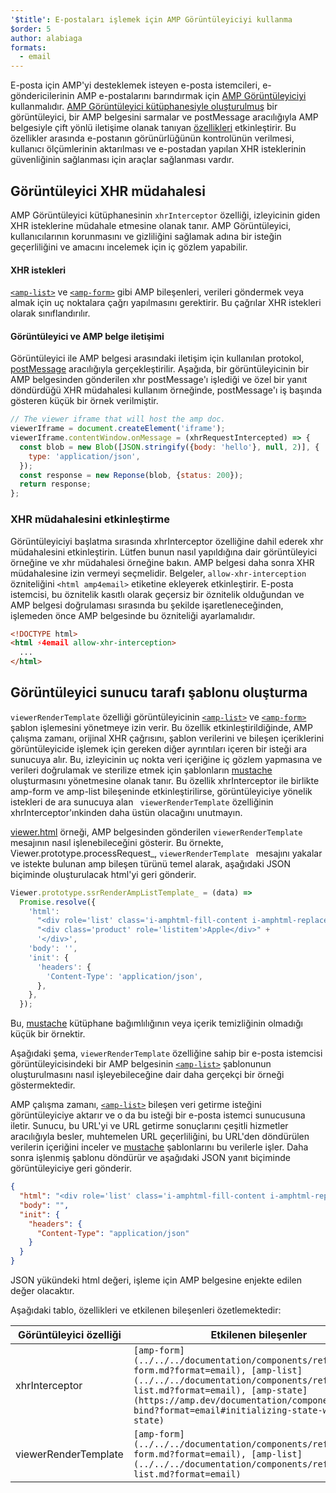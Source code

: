 ```yaml
---
'$title': E-postaları işlemek için AMP Görüntüleyiciyi kullanma
$order: 5
author: alabiaga
formats:
  - email
---
```


E-posta için AMP'yi desteklemek isteyen e-posta istemcileri, e-göndericilerinin AMP e-postalarını barındırmak için [AMP Görüntüleyiciyi](https://github.com/ampproject/amphtml/blob/main/extensions/amp-viewer-integration/integrating-viewer-with-amp-doc-guide.md) kullanmalıdır. [AMP Görüntüleyici kütüphanesiyle oluşturulmuş](https://github.com/ampproject/amphtml/tree/master/extensions/amp-viewer-integration) bir görüntüleyici, bir AMP belgesini sarmalar ve postMessage aracılığıyla AMP belgesiyle çift yönlü iletişime olanak tanıyan [özellikleri](https://github.com/ampproject/amphtml/blob/main/extensions/amp-viewer-integration/CAPABILITIES.md) etkinleştirir. Bu özellikler arasında e-postanın görünürlüğünün kontrolünün verilmesi, kullanıcı ölçümlerinin aktarılması ve e-postadan yapılan XHR isteklerinin güvenliğinin sağlanması için araçlar sağlanması vardır.

## Görüntüleyici XHR müdahalesi

AMP Görüntüleyici kütüphanesinin `xhrInterceptor` özelliği, izleyicinin giden XHR isteklerine müdahale etmesine olanak tanır. AMP Görüntüleyici, kullanıcılarının korunmasını ve gizliliğini sağlamak adına bir isteğin geçerliliğini ve amacını incelemek için iç gözlem yapabilir.

#### XHR istekleri

[`<amp-list>`](../../../documentation/components/reference/amp-list.md?format=email) ve [`<amp-form>`](../../../documentation/components/reference/amp-form.md?format=email) gibi AMP bileşenleri, verileri göndermek veya almak için uç noktalara çağrı yapılmasını gerektirir. Bu çağrılar XHR istekleri olarak sınıflandırılır.

#### Görüntüleyici ve AMP belge iletişimi

Görüntüleyici ile AMP belgesi arasındaki iletişim için kullanılan protokol, [postMessage](https://developer.mozilla.org/en-US/docs/Web/API/Window/postMessage) aracılığıyla gerçekleştirilir. Aşağıda, bir görüntüleyicinin bir AMP belgesinden gönderilen xhr postMessage'ı işlediği ve özel bir yanıt döndürdüğü XHR müdahalesi kullanım örneğinde, postMessage'ı iş başında gösteren küçük bir örnek verilmiştir.

```js
// The viewer iframe that will host the amp doc.
viewerIframe = document.createElement('iframe');
viewerIframe.contentWindow.onMessage = (xhrRequestIntercepted) => {
  const blob = new Blob([JSON.stringify({body: 'hello'}, null, 2)], {
    type: 'application/json',
  });
  const response = new Reponse(blob, {status: 200});
  return response;
};
```

### XHR müdahalesini etkinleştirme

Görüntüleyiciyi başlatma sırasında xhrInterceptor özelliğine dahil ederek xhr müdahalesini etkinleştirin. Lütfen bunun nasıl yapıldığına dair görüntüleyici örneğine ve xhr müdahalesi örneğine bakın. AMP belgesi daha sonra XHR müdahalesine izin vermeyi seçmelidir. Belgeler, `allow-xhr-interception` özniteliğini `<html amp4email>` etiketine ekleyerek etkinleştirir. E-posta istemcisi, bu öznitelik kasıtlı olarak geçersiz bir öznitelik olduğundan ve AMP belgesi doğrulaması sırasında bu şekilde işaretleneceğinden, işlemeden önce AMP belgesinde bu özniteliği ayarlamalıdır.

```html
<!DOCTYPE html>
<html ⚡4email allow-xhr-interception>
  ...
</html>
```

## Görüntüleyici sunucu tarafı şablonu oluşturma

`viewerRenderTemplate` özelliği görüntüleyicinin [`<amp-list>`](../../../documentation/components/reference/amp-list.md?format=email) ve [`<amp-form>`](../../../documentation/components/reference/amp-form.md?format=email) şablon işlemesini yönetmeye izin verir. Bu özellik etkinleştirildiğinde, AMP çalışma zamanı, orijinal XHR çağrısını, şablon verilerini ve bileşen içeriklerini görüntüleyicide işlemek için gereken diğer ayrıntıları içeren bir isteği ara sunucuya alır. Bu, izleyicinin uç nokta veri içeriğine iç gözlem yapmasına ve verileri doğrulamak ve sterilize etmek için şablonların [mustache](https://mustache.github.io/) oluşturmasını yönetmesine olanak tanır. Bu özellik xhrInterceptor ile birlikte amp-form ve amp-list bileşeninde etkinleştirilirse, görüntüleyiciye yönelik istekleri de ara sunucuya alan ` viewerRenderTemplate` özelliğinin xhrInterceptor'ınkinden daha üstün olacağını unutmayın.

[viewer.html](https://github.com/ampproject/amphtml/blob/main/examples/viewer.html) örneği, AMP belgesinden gönderilen `viewerRenderTemplate` mesajının nasıl işlenebileceğini gösterir. Bu örnekte, Viewer.prototype.processRequest\_, `viewerRenderTemplate ` mesajını yakalar ve istekte bulunan amp bileşen türünü temel alarak, aşağıdaki JSON biçiminde oluşturulacak html'yi geri gönderir.

```js
Viewer.prototype.ssrRenderAmpListTemplate_ = (data) =>
  Promise.resolve({
    'html':
      "<div role='list' class='i-amphtml-fill-content i-amphtml-replaced-content'>" +
      "<div class='product' role='listitem'>Apple</div>" +
      '</div>',
    'body': '',
    'init': {
      'headers': {
        'Content-Type': 'application/json',
      },
    },
  });
```

Bu, [mustache](https://mustache.github.io/) kütüphane bağımlılığının veya içerik temizliğinin olmadığı küçük bir örnektir.

Aşağıdaki şema, `viewerRenderTemplate` özelliğine sahip bir e-posta istemcisi görüntüleyicisindeki bir AMP belgesinin [`<amp-list>`](../../../documentation/components/reference/amp-list.md?format=email) şablonunun oluşturulmasını nasıl işleyebileceğine dair daha gerçekçi bir örneği göstermektedir.

<amp-img alt="Viewer render template diagram" layout="responsive" width="372" height="279" src="/static/img/docs/viewer_render_template_diagram.png"></amp-img>

AMP çalışma zamanı, [`<amp-list>`](../../../documentation/components/reference/amp-list.md?format=email) bileşen veri getirme isteğini görüntüleyiciye aktarır ve o da bu isteği bir e-posta istemci sunucusuna iletir. Sunucu, bu URL'yi ve URL getirme sonuçlarını çeşitli hizmetler aracılığıyla besler, muhtemelen URL geçerliliğini, bu URL'den döndürülen verilerin içeriğini inceler ve [mustache](https://mustache.github.io/) şablonlarını bu verilerle işler. Daha sonra işlenmiş şablonu döndürür ve aşağıdaki JSON yanıt biçiminde görüntüleyiciye geri gönderir.

```json
{
  "html": "<div role='list' class='i-amphtml-fill-content i-amphtml-replaced-content'> <div class='product' role='listitem'>List item 1</div> <div class='product' role='listitem'>List item 2</div> </div>",
  "body": "",
  "init": {
    "headers": {
      "Content-Type": "application/json"
    }
  }
}
```

JSON yükündeki html değeri, işleme için AMP belgesine enjekte edilen değer olacaktır.

Aşağıdaki tablo, özellikleri ve etkilenen bileşenleri özetlemektedir:

<table>
  <thead>
    <tr>
      <th width="30%">Görüntüleyici özelliği</th>
      <th>Etkilenen bileşenler</th>
    </tr>
  </thead>
  <tbody>
    <tr>
      <td>xhrInterceptor</td>
      <td><code>[amp-form](../../../documentation/components/reference/amp-form.md?format=email), [amp-list](../../../documentation/components/reference/amp-list.md?format=email), [amp-state](https://amp.dev/documentation/components/amp-bind?format=email#initializing-state-with-amp-state)</code></td>
    </tr>
     <tr>
       <td>viewerRenderTemplate</td>
       <td><code>[amp-form](../../../documentation/components/reference/amp-form.md?format=email), [amp-list](../../../documentation/components/reference/amp-list.md?format=email)</code></td>
    </tr>
  </tbody>
</table>

